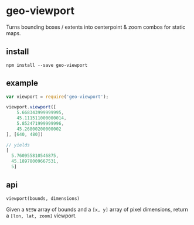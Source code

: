 # geo-viewport

Turns bounding boxes / extents into centerpoint & zoom combos for static maps.

## install

    npm install --save geo-viewport

## example

```js
var viewport = require('geo-viewport');

viewport.viewport([
    5.668343999999995,
    45.111511000000014,
    5.852471999999996,
    45.26800200000002
], [640, 480])

// yields
[
  5.760955810546875,
  45.18978009667531,
  5]
```

## api

`viewport(bounds, dimensions)`

Given a `NESW` array of bounds and a `[x, y]` array of pixel
dimensions, return a `[lon, lat, zoom]` viewport.

